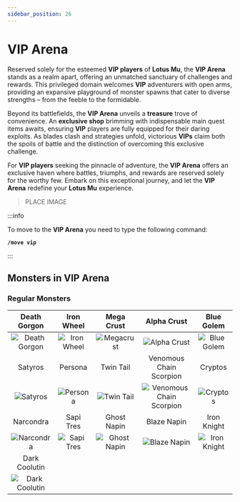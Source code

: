```yaml
---
sidebar_position: 26
---
```


# VIP Arena

Reserved solely for the esteemed **VIP players** of **Lotus Mu**, the **VIP Arena** stands as a realm apart, offering an unmatched sanctuary of challenges and rewards. This privileged domain welcomes **VIP** adventurers with open arms, providing an expansive playground of monster spawns that cater to diverse strengths – from the feeble to the formidable.

Beyond its battlefields, the **VIP Arena** unveils a **treasure** trove of convenience. An **exclusive shop** brimming with indispensable main quest items awaits, ensuring **VIP** players are fully equipped for their daring exploits. As blades clash and strategies unfold, victorious **VIPs** claim both the spoils of battle and the distinction of overcoming this exclusive challenge.

For **VIP players** seeking the pinnacle of adventure, the **VIP Arena** offers an exclusive haven where battles, triumphs, and rewards are reserved solely for the worthy few. Embark on this exceptional journey, and let the **VIP Arena** redefine your **Lotus Mu** experience.

> PLACE IMAGE

:::info

To move to the **VIP Arena** you need to type the following command:

**`/move vip`**

:::

## Monsters in VIP Arena

### Regular Monsters

|                        Death Gorgon                        |                        Iron Wheel                        |                          Mega Crust                          |                                  Alpha Crust                                  |                       Blue Golem                       |
| :--------------------------------------------------------: | :------------------------------------------------------: | :----------------------------------------------------------: | :---------------------------------------------------------------------------: | :----------------------------------------------------: |
| ![Death Gorgon](/img/monsters/losttower/death-gorgon.jpg)  |    ![Iron Wheel](/img/monsters/tarkan/iron-wheel.jpg)    |      ![Megacrust](/img/monsters/icarus/mega-crust.jpg)       |             ![Alpha Crust](/img/monsters/icarus/alpha-crust.jpg)              |    ![Blue Golem](/img/monsters/aida/blue-golem.jpg)    |
|                          Satyros                           |                         Persona                          |                          Twin Tail                           |                            Venomous Chain Scorpion                            |                        Cryptos                         |
|       ![Satyros](/img/monsters/kanturu/satyros.jpg)        |      ![Persona](/img/monsters/kanturu/persona.jpg)       |      ![Twin Tail](/img/monsters/kanturu/twin-tale.jpg)       | ![Venomous Chain Scorpion](/img/monsters/karutan/venomous-chain-scorpion.jpg) |      ![Cryptos](/img/monsters/karutan/crypos.jpg)      |
|                         Narcondra                          |                        Sapi Tres                         |                         Ghost Napin                          |                                  Blaze Napin                                  |                      Iron Knight                       |
|     ![Narcondra](/img/monsters/karutan/narcondra.jpg)      | ![Sapi Tres](/img/monsters/swamp-of-peace/sapi-tres.jpg) | ![Ghost Napin](/img/monsters/swamp-of-peace/ghost-napin.jpg) |         ![Blaze Napin](/img/monsters/swamp-of-peace/blaze-napin.jpg)          | ![Iron Knight](/img/monsters/la-cleon/iron-knight.jpg) |
|                       Dark Coolutin                        |
| ![Dark Coolutin](/img/monsters/la-cleon/dark-coolutin.jpg) |
